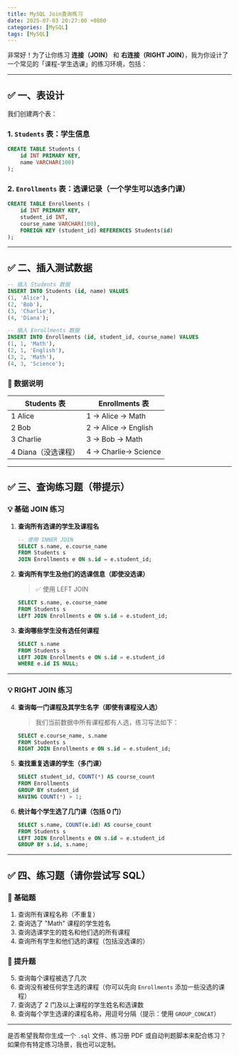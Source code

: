 ```yaml
---
title: MySQL Join查询练习
date: 2025-07-03 20:27:00 +0800
categories: [MySQL]
tags: [MySQL]
---
```

非常好！为了让你练习 **连接（JOIN）** 和 **右连接（RIGHT JOIN）**，我为你设计了一个常见的「课程-学生选课」的练习环境，包括：

---

## ✅ 一、表设计

我们创建两个表：

### 1. `Students` 表：学生信息

```sql
CREATE TABLE Students (
    id INT PRIMARY KEY,
    name VARCHAR(100)
);
```

### 2. `Enrollments` 表：选课记录（一个学生可以选多门课）

```sql
CREATE TABLE Enrollments (
    id INT PRIMARY KEY,
    student_id INT,
    course_name VARCHAR(100),
    FOREIGN KEY (student_id) REFERENCES Students(id)
);
```

---

## ✅ 二、插入测试数据

```sql
-- 插入 Students 数据
INSERT INTO Students (id, name) VALUES
(1, 'Alice'),
(2, 'Bob'),
(3, 'Charlie'),
(4, 'Diana');

-- 插入 Enrollments 数据
INSERT INTO Enrollments (id, student_id, course_name) VALUES
(1, 1, 'Math'),
(2, 1, 'English'),
(3, 2, 'Math'),
(4, 3, 'Science');
```

### 📌 数据说明

| Students 表    | Enrollments 表         |
| ------------- | --------------------- |
| 1 Alice       | 1  → Alice  → Math    |
| 2 Bob         | 2  → Alice  → English |
| 3 Charlie     | 3  → Bob    → Math    |
| 4 Diana（没选课程） | 4  → Charlie→ Science |

---

## ✅ 三、查询练习题（带提示）

### 💡 基础 JOIN 练习

1. **查询所有选课的学生及课程名**

   ```sql
   -- 使用 INNER JOIN
   SELECT s.name, e.course_name
   FROM Students s
   JOIN Enrollments e ON s.id = e.student_id;
   ```

2. **查询所有学生及他们的选课信息（即使没选课）**

   > ✅ 使用 LEFT JOIN

   ```sql
   SELECT s.name, e.course_name
   FROM Students s
   LEFT JOIN Enrollments e ON s.id = e.student_id;
   ```

3. **查询哪些学生没有选任何课程**

   ```sql
   SELECT s.name
   FROM Students s
   LEFT JOIN Enrollments e ON s.id = e.student_id
   WHERE e.id IS NULL;
   ```

---

### 💡 RIGHT JOIN 练习

4. **查询每一门课程及其学生名字（即使有课程没人选）**

   > 我们当前数据中所有课程都有人选，练习写法如下：

   ```sql
   SELECT e.course_name, s.name
   FROM Students s
   RIGHT JOIN Enrollments e ON s.id = e.student_id;
   ```

5. **查找重复选课的学生（多门课）**

   ```sql
   SELECT student_id, COUNT(*) AS course_count
   FROM Enrollments
   GROUP BY student_id
   HAVING COUNT(*) > 1;
   ```

6. **统计每个学生选了几门课（包括 0 门）**

   ```sql
   SELECT s.name, COUNT(e.id) AS course_count
   FROM Students s
   LEFT JOIN Enrollments e ON s.id = e.student_id
   GROUP BY s.id, s.name;
   ```

---

## ✅ 四、练习题（请你尝试写 SQL）

### 📝 基础题

1. 查询所有课程名称（不重复）
2. 查询选了 "Math" 课程的学生姓名
3. 查询选课学生的姓名和他们选的所有课程
4. 查询所有学生和他们选的课程（包括没选课的）

### 📝 提升题

5. 查询每个课程被选了几次
6. 查询没有被任何学生选的课程（你可以先向 `Enrollments` 添加一些没选的课程）
7. 查询选了 2 门及以上课程的学生姓名和选课数
8. 查询每个学生选课的课程名称，用逗号分隔（提示：使用 `GROUP_CONCAT`）

---

是否希望我帮你生成一个 `.sql` 文件、练习册 PDF 或自动判题脚本来配合练习？如果你有特定练习场景，我也可以定制。
